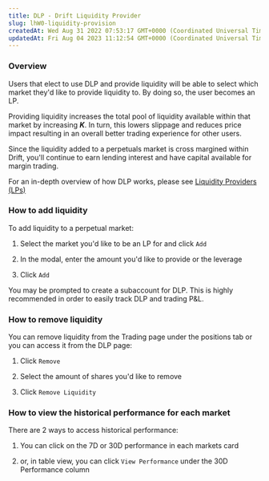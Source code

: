 ```yaml
---
title: DLP - Drift Liquidity Provider
slug: lhW0-liquidity-provision
createdAt: Wed Aug 31 2022 07:53:17 GMT+0000 (Coordinated Universal Time)
updatedAt: Fri Aug 04 2023 11:12:54 GMT+0000 (Coordinated Universal Time)
---
```


### Overview

Users that elect to use DLP and provide liquidity will be able to select which market they'd like to provide liquidity to. By doing so, the user becomes an LP.

Providing liquidity increases the total pool of liquidity available within that market by increasing ***K***. In turn, this lowers slippage and reduces price impact resulting in an overall better trading experience for other users.&#x20;

Since the liquidity added to a perpetuals market is cross margined within Drift, you'll continue to earn lending interest and have capital available for margin trading.

For an in-depth overview of how DLP works, please see [Liquidity Providers (LPs)](<../Drift Protocol v2 Docs/Liquidity Providers _LPs_.md>)

### How to add liquidity

To add liquidity to a perpetual market:

1.  Select the market you'd like to be an LP for and click `Add`

2.  In the modal, enter the amount you'd like to provide or the leverage

3.  Click `Add`

You may be prompted to create a subaccount for DLP. This is highly recommended in order to easily track DLP and trading P\&L.

### How to remove liquidity

You can remove liquidity from the Trading page under the positions tab or you can access it from the DLP page:

1.  Click `Remove`

2.  Select the amount of shares you'd like to remove

3.  Click `Remove Liquidity`

### How to view the historical performance for each market

There are 2 ways to access historical performance:

1.  You can click on the 7D or 30D performance in each markets card

2.  or, in table view, you can click `View Performance` under the 30D Performance column

